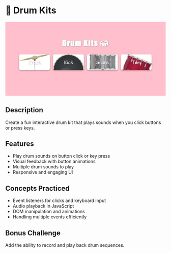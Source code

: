 # 🥁 Drum Kits

![Drum Kits Preview](../../assets/drum-kit.png)

## Description
Create a fun interactive drum kit that plays sounds when you click buttons or press keys.

## Features
- Play drum sounds on button click or key press
- Visual feedback with button animations
- Multiple drum sounds to play
- Responsive and engaging UI

## Concepts Practiced
- Event listeners for clicks and keyboard input
- Audio playback in JavaScript
- DOM manipulation and animations
- Handling multiple events efficiently

## Bonus Challenge
Add the ability to record and play back drum sequences.

